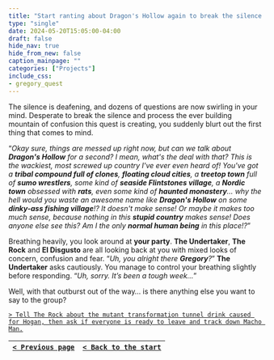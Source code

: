 ```yaml
---
title: "Start ranting about Dragon's Hollow again to break the silence."
type: "single"
date: 2024-05-20T15:05:00-04:00
draft: false
hide_nav: true
hide_from_new: false
caption_mainpage: ""
categories: ["Projects"]
include_css:
- gregory_quest
---
```


The silence is deafening, and dozens of questions are now swirling in your mind. Desperate to break the silence and process the ever building mountain of confusion this quest is creating, you suddenly blurt out the first thing that comes to mind. 

“*Okay sure, things are messed up right now, but can we talk about **Dragon's Hollow** for a second? I mean, what's the deal with that? This is the wackiest, most screwed up country I've ever even heard of! You've got a **tribal compound full of clones**, **floating cloud cities**, a **treetop town** full of **sumo wrestlers**, some kind of **seaside Flintstones village**, a **Nordic town** obsessed with **rats**, even some kind of **haunted monastery**… why the hell would you waste an awesome name like **Dragon's Hollow** on some **dinky-ass fishing village**!? It doesn't make sense! Or maybe it makes too much sense, because nothing in this **stupid country** makes sense! Does anyone else see this? Am I the only **normal human being** in this place!?*”

Breathing heavily, you look around at **your party**. **The Undertaker**, **The Rock** and **El Disgusto** are all looking back at you with mixed looks of concern, confusion and fear. “*Uh, you alright there **Gregory**?*” **The Undertaker** asks cautiously. You manage to control your breathing slightly before responding. “*Uh, sorry. It’s been a tough week…*”

Well, with that outburst out of the way… is there anything else you want to say to the group? 

[``> Tell The Rock about the mutant transformation tunnel drink caused for Hogan, then ask if everyone is ready to leave and track down Macho Man.``](../112)

|[``< Previous page``](../110)|[``< Back to the start``](../)|
|---|---|